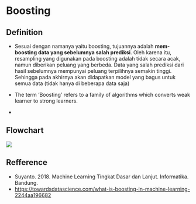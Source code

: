 # Boosting

## Definition
- Sesuai dengan namanya yaitu boosting, tujuannya adalah **mem-boosting data yang sebelumnya salah prediksi**. Oleh karena itu, resampling yang digunakan pada boosting adalah tidak secara acak, namun diberikan peluang yang berbeda. Data yang salah prediksi dari hasil sebelumnya mempunyai peluang terpilihnya semakin tinggi. Sehingga pada akhirnya akan didapatkan model yang bagus untuk semua data (tidak hanya di beberapa data saja)
- The term ‘Boosting’ refers to a family of algorithms which converts weak learner to strong learners.

- 



## Flowchart
![](images/flowchart.png)

## Refference
- Suyanto. 2018. Machine Learning Tingkat Dasar dan Lanjut. Informatika. Bandung.
- https://towardsdatascience.com/what-is-boosting-in-machine-learning-2244aa196682
